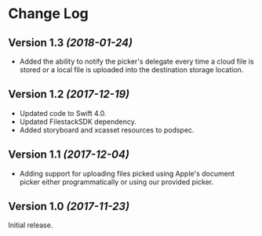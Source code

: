 Change Log
==========

Version 1.3 *(2018-01-24)*
----------------------------

- Added the ability to notify the picker's delegate every time a cloud file is stored or a local file is uploaded into the destination storage location.

Version 1.2 *(2017-12-19)*
----------------------------

- Updated code to Swift 4.0.
- Updated FilestackSDK dependency.
- Added storyboard and xcasset resources to podspec.

Version 1.1 *(2017-12-04)*
----------------------------

- Adding support for uploading files picked using Apple's document picker either programmatically or using our provided picker.

Version 1.0 *(2017-11-23)*
----------------------------

Initial release.
